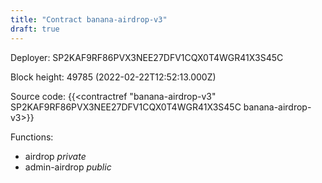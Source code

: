 ```yaml
---
title: "Contract banana-airdrop-v3"
draft: true
---
```

Deployer: SP2KAF9RF86PVX3NEE27DFV1CQX0T4WGR41X3S45C


 



Block height: 49785 (2022-02-22T12:52:13.000Z)

Source code: {{<contractref "banana-airdrop-v3" SP2KAF9RF86PVX3NEE27DFV1CQX0T4WGR41X3S45C banana-airdrop-v3>}}

Functions:

* airdrop _private_
* admin-airdrop _public_
